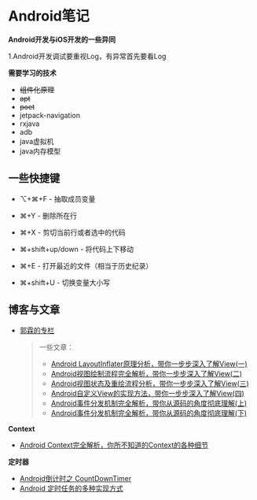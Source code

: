 # Android笔记

**Android开发与iOS开发的一些异同**

1.Android开发调试要重视Log，有异常首先要看Log





**需要学习的技术**

+ ~~组件化原理~~
+ ~~apt~~
+ ~~poet~~
+ jetpack-navigation
+ rxjava
+ adb
+ java虚拟机
+ java内存模型

## 一些快捷键

+ ⌥+⌘+F - 抽取成员变量

+ ⌘+Y - 删除所在行

+ ⌘+X - 剪切当前行或者选中的代码

+ ⌘+shift+up/down - 将代码上下移动

+ ⌘+E - 打开最近的文件（相当于历史纪录）

+ ⌘+shift+U - 切换变量大小写

   

  

## 博客与文章

+ [郭霖的专栏](https://guolin.blog.csdn.net/)

  > 一些文章：
  >
  > + [Android LayoutInflater原理分析，带你一步步深入了解View(一)](https://blog.csdn.net/guolin_blog/article/details/12921889)
  > + [Android视图绘制流程完全解析，带你一步步深入了解View(二)](https://blog.csdn.net/guolin_blog/article/details/16330267)
  > + [Android视图状态及重绘流程分析，带你一步步深入了解View(三)](https://blog.csdn.net/guolin_blog/article/details/17045157)
  > + [Android自定义View的实现方法，带你一步步深入了解View(四)](https://blog.csdn.net/guolin_blog/article/details/17357967)
  > + [Android事件分发机制完全解析，带你从源码的角度彻底理解(上)](https://blog.csdn.net/guolin_blog/article/details/9097463)
  > + [Android事件分发机制完全解析，带你从源码的角度彻底理解(下)](https://blog.csdn.net/guolin_blog/article/details/9153747)

**Context**

+ [Android Context完全解析，你所不知道的Context的各种细节](https://blog.csdn.net/guolin_blog/article/details/47028975)

**定时器**

+ [Android倒计时之 CountDownTimer](https://www.jianshu.com/p/3c10432a4726)
+ [Android 定时任务的多种实现方式](https://blog.csdn.net/u014492609/article/details/51475254)

